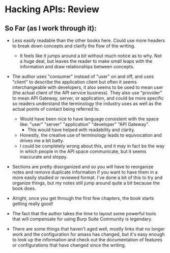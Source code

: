 # Hacking APIs: Review

## So Far (as I work through it):

- Less easily readable than the other books here. Could use more headers to break down concepts and clarify the flow of the writing.
  - It feels like it jumps around a bit without much notice as to why. Not a huge deal, but leaves the reader to make small leaps with the information and draw relationships between concepts.
- The author uses "consumer" instead of "user" on and off, and uses "client" to describe the application client but often it seems interchangeable with developers, it also seems to be used to mean user (the actual client of the API service business). They also use "provider" to mean API Gateway, server, or application, and could be more specific so readers understand the terminology the industry uses as well as the actual points of contact being referred to.
  - Would have been nice to have language consistent with the space like: "user" "server" "application" "developer" "API Gateway".
    - This would have helped with readability and clarity.
  - Honestly, the creative use of terminology leads to equivocation and drives me a bit batty.
  - I could be completely wrong about this, and it may in fact be the way in which people in the API space communicate, but it seems inaccurate and sloppy.
- Sections are pretty disorganized and so you will have to reorganize notes and remove duplicate information if you want to have them in a more easily studied or reviewed format. I've done a bit of this to try and organize things, but my notes still jump around quite a bit because the book does.

- Alright, once you get through the first few chapters, the book starts getting really good!
- The fact that the author takes the time to layout some powerful tools that will compensate for using Burp Suite Community is legendary.
- There are some things that haven't aged well, mostly links that no longer work and the configuration for amass has changed, but it's easy enough to look up the information and check out the documentation of features or configurations that have changed since the writing.
